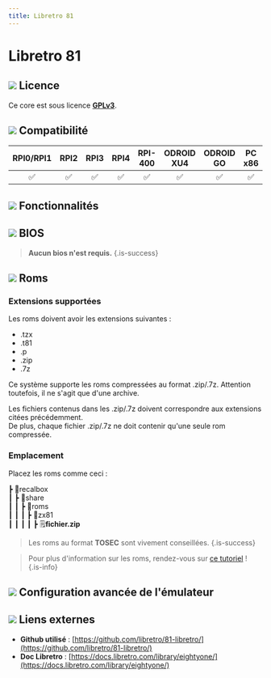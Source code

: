 ```yaml
---
title: Libretro 81
---
```


# Libretro 81



## ![](/migration-images/emulateurs/ordinosaures/zx81/gerald-g-parchment-background-or-border-5.svg) Licence

Ce core est sous licence [**GPLv3**](https://github.com/libretro/81-libretro/blob/master/LICENSE).

## ![](/migration-images/emulateurs/ordinosaures/zx81/compatibility.png) Compatibilité

| RPI0/RPI1 | RPI2 | RPI3 | RPI4 | RPI-400 | ODROID XU4 | ODROID GO | PC x86 | PC X86\_64 |
| :---: | :---: | :---: | :---: | :---: | :---: | :---: | :---: | :---: |
| ✅ | ✅ | ✅ | ✅ | ✅ | ✅ | ✅ | ✅ | ✅ |

## ![](/migration-images/emulateurs/ordinosaures/zx81/cogwheel-145804_640.png) Fonctionnalités



## ![](/migration-images/emulateurs/ordinosaures/zx81/tqfp32.svg) BIOS


>**Aucun bios n'est requis.**
{.is-success}

## ![](/migration-images/emulateurs/ordinosaures/zx81/rom-30098_640.png) Roms

### **Extensions supportées**

Les roms doivent avoir les extensions suivantes :

* .tzx
* .t81
* .p
* .zip
* .7z

Ce système supporte les roms compressées au format .zip/.7z. Attention toutefois, il ne s'agit que d'une archive.

Les fichiers contenus dans les .zip/.7z doivent correspondre aux extensions citées précédemment.  
De plus, chaque fichier .zip/.7z ne doit contenir qu'une seule rom compressée.

### **Emplacement**

Placez les roms comme ceci : 

┣ 📁recalbox  
┃ ┣ 📁share  
┃ ┃ ┣ 📁roms  
┃ ┃ ┃ ┣ 📁zx81  
┃ ┃ ┃ ┃ ┣ 🗒**fichier.zip**  


>Les roms au format **TOSEC** sont vivement conseillées.
{.is-success}


>Pour plus d'information sur les roms, rendez-vous sur [ce tutoriel](/fr/tutoriels/jeux/generalite/les-roms-et-les-isos) !
{.is-info}

## ![](/migration-images/emulateurs/ordinosaures/zx81/hammer-28636_640.png) Configuration avancée de l'émulateur



## ![](/migration-images/emulateurs/ordinosaures/zx81/kisspng-web-development-world-wide-web-computer-icons-webs-world-wide-web-icon-png-5ab05c24477216.4540070115215073642927.png) Liens externes

* **Github utilisé** : [https://github.com/libretro/81-libretro/](https://github.com/libretro/81-libretro/)
* **Doc Libretro** : [https://docs.libretro.com/library/eightyone/](https://docs.libretro.com/library/eightyone/)

